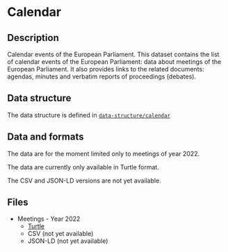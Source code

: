 # Calendar

## Description

Calendar events of the European Parliament. This dataset contains the list of calendar events of the European Parliament: data about meetings of the European Parliament. It also provides links to the related documents: agendas, minutes and verbatim reports of proceedings (debates).

## Data structure

The data structure is defined in [`data-structure/calendar`](../../data-structure/calendar/)

## Data and formats

The data are for the moment limited only to meetings of year 2022.

The data are currently only available in Turtle format.

The CSV and JSON-LD versions are not yet available.

## Files

- Meetings - Year 2022 
  - [Turtle](./data_v1_meetings-by-year_2022.ttl)
  - CSV (not yet available)
  - JSON-LD (not yet available)
